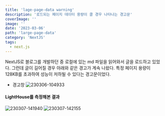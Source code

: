 ```yaml
---
title: 'lage-page-data warning'
description: '로드되는 페이지 데이터 용량이 클 경우 나타나는 경고문'
coverImage: ''
image: ''
date: '2023-03-06'
path: 'large-page-data'
category: 'NextJS'
tags:
  - next.js
---
```


NextJS로 블로그를 개발하던 중
로컬에 있는 md 파일을 읽어와서 글을 로드하고 있었다. 그런데 글이 길어질 경우 아래와 같은 경고가 계속 나왔다.
특정 페이지 용량이 128KB를 초과하여 성능이 저하될 수 있다는 경고문이었다.

- 경고창
  ![230306-104933](/images/posts/large-page-data/230306-104933.png)

#### LightHouse를 측정해본 결과

![230307-141940](/images/posts/large-page-data/230307-141940.png)
![230307-142155](/images/posts/large-page-data/230307-142155.png)
